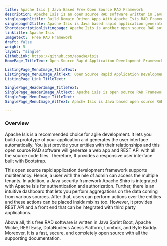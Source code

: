 ```yaml
---
title: Apache Isis | Java Based Free Open Source RAD Framework
description: Apache Isis is an open source RAD software written in Java. It lets you develop a prototype of your application and generates a user interface automatically
singlepageh1title: Build Domain Driven Apps With Apache Isis RAD Framework
singlepageh2title: Apache Isis is Java based rapid application generator. It provides many RAD tools such as Swagger UI, Wicket Viewer OOUI, Cucumber Framework, and REST interface
Shortdescriptionlistingpage: Apache Isis is another open source RAD software written in Java. It supports many features to ease the development processes such as multitenancy, Byte Buddy, Lombok, third party integrations and many more.  
linktitle: Apache Isis
Imagetext:  Free RAD Framework
draft: false
weight: 5
layout: "single"
GithubLink: https://github.com/apache/isis
HomePage_TitleText: Open Source Rapid Application Development Framework in Java**

ListingPage_MenuImage_TitleText: 
ListingPage_MenuImage_AltText: Open Source Rapid Application Development Framework
ListingPage_Link_TitleText: 

SinglePage_HeaderImage_TitleText: 
SinglePage_HeaderImage_AltText: Apache isis is open source RAD Framework
SinglePage_MenuImage_TitleText: 
SinglePage_MenuImage_AltText: Apache Isis is Java based open source RAD Framework

---
```

### **Overview**

Apache Isis is a recommended choice for agile development. It lets you build a prototype of your application and generates the user interface automatically. You just provide your entities with their relationships and this open source RAD software will generate a web app and REST API with all the source code files. Therefore, It provides a responsive user interface built with Bootstrap.

This open source rapid application development framework supports multitenancy. Hence, a user with the role of admin can access the multiple tenants. In addition, a Java security framework Apache Shiro is integrated with Apache Isis for authentication and authorization. Further, there is an intuitive dashboard that lets you perform aggregations on the data coming from various sources. After that, users can perform actions over the entities and these actions can be placed inside mixins too. However, It provides REST API and a front end that can be integrated with third party applications.

Above all, this free RAD software is written in Java Sprint Boot, Apache[ ](https://wicket.apache.org/)Wicke, RESTEasy, DataNucleus Acess Platform, Lombok, and Byte Buddy. Moreover, It is a fast, secure, and completely open source with all the supporting documentation.

